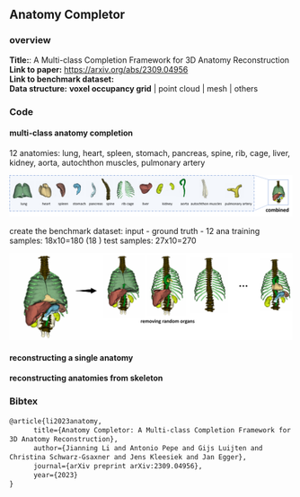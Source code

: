
## Anatomy Completor


### overview

**Title:**: A Multi-class Completion Framework for 3D Anatomy Reconstruction  <br> 
**Link to paper:** https://arxiv.org/abs/2309.04956 <br> 
**Link to benchmark dataset:** <br> 
**Data structure:** __voxel occupancy grid__ | point cloud | mesh | others <br>


### Code


#### multi-class anatomy completion
12 anatomies: lung, heart, spleen, stomach, pancreas, spine, rib, cage, liver, kidney, aorta, autochthon muscles, pulmonary artery

![Alt text](./assests/multi_class_anatomy.png)

create the benchmark dataset: input -  ground truth - 12 ana
training samples: 18x10=180 (18 )
test samples: 27x10=270

![Alt text](./assests/completor.png)

#### reconstructing a single anatomy






#### reconstructing anatomies from skeleton





### Bibtex


```
@article{li2023anatomy,
      title={Anatomy Completor: A Multi-class Completion Framework for 3D Anatomy Reconstruction}, 
      author={Jianning Li and Antonio Pepe and Gijs Luijten and Christina Schwarz-Gsaxner and Jens Kleesiek and Jan Egger},
      journal={arXiv preprint arXiv:2309.04956},
      year={2023}
}
```

